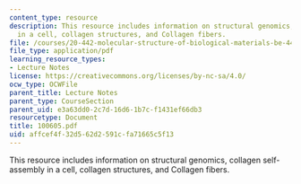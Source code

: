 ```yaml
---
content_type: resource
description: This resource includes information on structural genomics, collagen self-assembly
  in a cell, collagen structures, and Collagen fibers.
file: /courses/20-442-molecular-structure-of-biological-materials-be-442-fall-2005/affcef4f32d562d2591cfa71665c5f13_100605.pdf
file_type: application/pdf
learning_resource_types:
- Lecture Notes
license: https://creativecommons.org/licenses/by-nc-sa/4.0/
ocw_type: OCWFile
parent_title: Lecture Notes
parent_type: CourseSection
parent_uid: e3a63dd0-2c7d-16d6-1b7c-f1431ef66db3
resourcetype: Document
title: 100605.pdf
uid: affcef4f-32d5-62d2-591c-fa71665c5f13
---
```

This resource includes information on structural genomics, collagen self-assembly in a cell, collagen structures, and Collagen fibers.